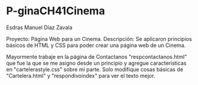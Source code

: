 # P-ginaCH41Cinema
Esdras Manuel Diaz Zavala

Proyecto: Página Web para un Cinema.
Descripción: Se aplicaron principios básicos de HTML y CSS para poder crear una página web de un Cinema.

Mayormente trabaje en la página de Contactanos "respcontactanos.html" que fue la que se me asigno desde un principio
y agregue caracteristicas en "cartelerastyle.css" sobre mi parte.
Solo modifique cosas básicas de "Cartelera.html" y "respondivoindex" para ver el texto mejor.
